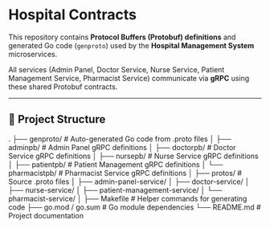 # Hospital Contracts

This repository contains **Protocol Buffers (Protobuf) definitions** and generated Go code (`genproto`) used by the **Hospital Management System** microservices.

All services (Admin Panel, Doctor Service, Nurse Service, Patient Management Service, Pharmacist Service) communicate via **gRPC** using these shared Protobuf contracts.

---

## 📂 Project Structure
.
├── genproto/ # Auto-generated Go code from .proto files
│ ├── adminpb/ # Admin Panel gRPC definitions
│ ├── doctorpb/ # Doctor Service gRPC definitions
│ ├── nursepb/ # Nurse Service gRPC definitions
│ ├── patientpb/ # Patient Management gRPC definitions
│ └── pharmacistpb/ # Pharmacist Service gRPC definitions
│
├── protos/ # Source .proto files
│ ├── admin-panel-service/
│ ├── doctor-service/
│ ├── nurse-service/
│ ├── patient-management-service/
│ └── pharmacist-service/
│
├── Makefile # Helper commands for generating code
├── go.mod / go.sum # Go module dependencies
└── README.md # Project documentation